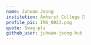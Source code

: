 ```yaml
---
name: Juhwan Jeong
institution: Amherst College 🚩
profile_pic: IMG_0023.png
quote: Swag-pls
github_user: juhwan-jeong-hub
---
```

